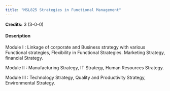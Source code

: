 ```yaml
---
title: "MSL825 Strategies in Functional Management"
---
```

**Credits:** 3 (3-0-0)

#### Description
Module I : Linkage of corporate and Business strategy with various Functional strategies, Flexibility in Functional Strategies. Marketing Strategy, financial Strategy.

Module II : Manufacturing Strategy, IT Strategy, Human Resources Strategy.

Module III : Technology Strategy, Quality and Productivity Strategy, Environmental Strategy.